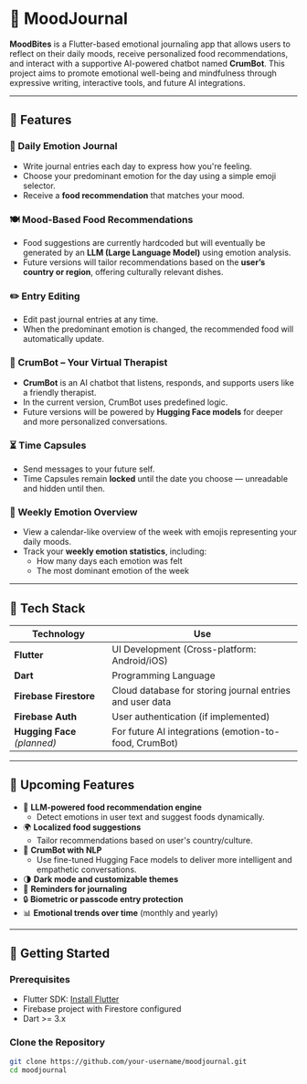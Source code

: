 # 📝 MoodJournal

**MoodBites** is a Flutter-based emotional journaling app that allows users to reflect on their daily moods, receive personalized food recommendations, and interact with a supportive AI-powered chatbot named **CrumBot**. This project aims to promote emotional well-being and mindfulness through expressive writing, interactive tools, and future AI integrations.

---

## 🌟 Features

### 🧠 Daily Emotion Journal
- Write journal entries each day to express how you're feeling.
- Choose your predominant emotion for the day using a simple emoji selector.
- Receive a **food recommendation** that matches your mood.

### 🍽️ Mood-Based Food Recommendations
- Food suggestions are currently hardcoded but will eventually be generated by an **LLM (Large Language Model)** using emotion analysis.
- Future versions will tailor recommendations based on the **user’s country or region**, offering culturally relevant dishes.

### ✏️ Entry Editing
- Edit past journal entries at any time.
- When the predominant emotion is changed, the recommended food will automatically update.

### 🤖 CrumBot – Your Virtual Therapist
- **CrumBot** is an AI chatbot that listens, responds, and supports users like a friendly therapist.
- In the current version, CrumBot uses predefined logic.
- Future versions will be powered by **Hugging Face models** for deeper and more personalized conversations.

### ⏳ Time Capsules
- Send messages to your future self.
- Time Capsules remain **locked** until the date you choose — unreadable and hidden until then.

### 📅 Weekly Emotion Overview
- View a calendar-like overview of the week with emojis representing your daily moods.
- Track your **weekly emotion statistics**, including:
  - How many days each emotion was felt
  - The most dominant emotion of the week

---

## 🧰 Tech Stack

| Technology     | Use                                                                 |
|----------------|---------------------------------------------------------------------|
| **Flutter**    | UI Development (Cross-platform: Android/iOS)                        |
| **Dart**       | Programming Language                                                |
| **Firebase Firestore** | Cloud database for storing journal entries and user data    |
| **Firebase Auth**      | User authentication (if implemented)                        |
| **Hugging Face** *(planned)* | For future AI integrations (emotion-to-food, CrumBot) |

---

## 🚧 Upcoming Features

- 🔮 **LLM-powered food recommendation engine**
  - Detect emotions in user text and suggest foods dynamically.
- 🌍 **Localized food suggestions**
  - Tailor recommendations based on user's country/culture.
- 🧠 **CrumBot with NLP**
  - Use fine-tuned Hugging Face models to deliver more intelligent and empathetic conversations.
- 🌗 **Dark mode and customizable themes**
- 🔔 **Reminders for journaling**
- 🔒 **Biometric or passcode entry protection**
- 📊 **Emotional trends over time** (monthly and yearly)

---

## 🚀 Getting Started

### Prerequisites

- Flutter SDK: [Install Flutter](https://docs.flutter.dev/get-started/install)
- Firebase project with Firestore configured
- Dart >= 3.x

### Clone the Repository

```bash
git clone https://github.com/your-username/moodjournal.git
cd moodjournal

